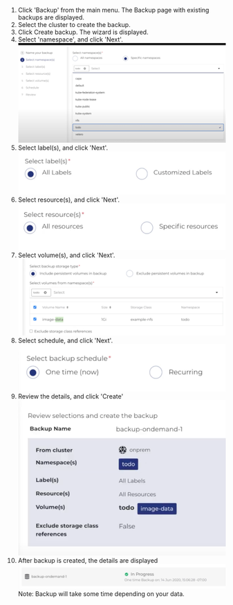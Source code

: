 

1. Click 'Backup' from the main menu. The Backup page with existing backups are displayed.
2. Select the cluster to create the backup.
3. Click Create backup. The wizard is displayed.
4. Select 'namespace', and click 'Next'.
![SelectNamespace](./assets/SelectNamespace.png)
5. Select label(s), and click 'Next'.
![SelectLabel](./assets/SelectLabel.png)
6. Select resource(s), and click 'Next'.
![SelectResource](./assets/SelectResource.png)
7. Select volume(s), and click 'Next'.
![SelectVolumes](./assets/SelectVolumes.png)
8. Select schedule, and click 'Next'.
![SelectSchedule](./assets/SelectSchedule.png)
9. Review the details, and click 'Create'
![ReviewBackup](./assets/ReviewBackup.png)
10. After backup is created, the details are displayed  
![BackupInProgress](./assets/BackupInProgress.png)
Note: Backup will take some time depending on your data.




